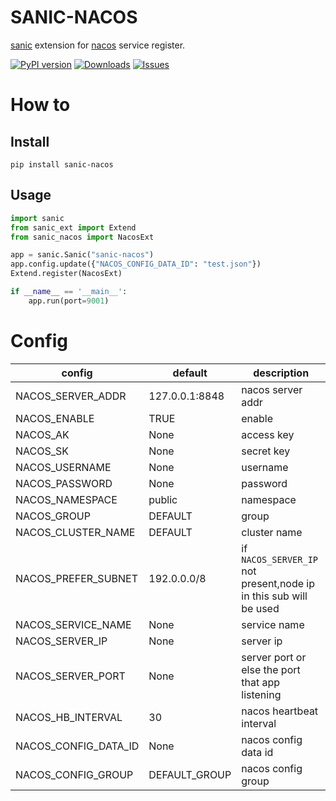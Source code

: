 # SANIC-NACOS

[sanic](https://sanic.dev/) extension for [nacos](https://nacos.io/) service register.

[![PyPI version](https://badge.fury.io/py/sanic-nacos.svg)](https://pypi.org/project/sanic-nacos/)
[![Downloads](https://pepy.tech/badge/sanic-nacos)](https://www.pepy.tech/projects/sanic-nacos)
[![Issues](https://img.shields.io/github/issues/Renz7/sanic_nacos)](https://github.com/Renz7/sanic_nacos/issues)

# How to

## Install

``` shell
pip install sanic-nacos
```

## Usage

```python
import sanic
from sanic_ext import Extend
from sanic_nacos import NacosExt

app = sanic.Sanic("sanic-nacos")
app.config.update({"NACOS_CONFIG_DATA_ID": "test.json"})
Extend.register(NacosExt)

if __name__ == '__main__':
    app.run(port=9001)

```

# Config

| config               | default        | description                                                        |
|----------------------|----------------|--------------------------------------------------------------------|
| NACOS_SERVER_ADDR    | 127.0.0.1:8848 | nacos server addr                                                  |
| NACOS_ENABLE         | TRUE           | enable                                                             |
| NACOS_AK             | None           | access key                                                         |
| NACOS_SK             | None           | secret key                                                         |
| NACOS_USERNAME       | None           | username                                                           |
| NACOS_PASSWORD       | None           | password                                                           |
| NACOS_NAMESPACE      | public         | namespace                                                          |
| NACOS_GROUP          | DEFAULT        | group                                                              |
| NACOS_CLUSTER_NAME   | DEFAULT        | cluster name                                                       |
| NACOS_PREFER_SUBNET  | 192.0.0.0/8    | if  `NACOS_SERVER_IP` not present,node ip in this sub will be used |
| NACOS_SERVICE_NAME   | None           | service name                                                       |
| NACOS_SERVER_IP      | None           | server ip                                                          |
| NACOS_SERVER_PORT    | None           | server port or else the port that app listening                    |
| NACOS_HB_INTERVAL    | 30             | nacos heartbeat interval                                           |
| NACOS_CONFIG_DATA_ID | None           | nacos config data id                                               |
| NACOS_CONFIG_GROUP   | DEFAULT_GROUP  | nacos config group                                                 |

